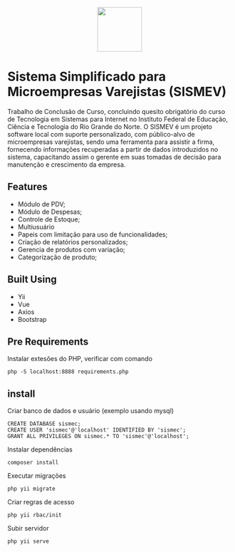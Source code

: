 <p align="center">
    <a href="https://github.com/yiisoft" target="_blank">
        <img src="https://avatars0.githubusercontent.com/u/993323" height="100px">
    </a>
</p>

# Sistema Simplificado para Microempresas Varejistas (SISMEV) <a name = "sismev"></a>

Trabalho de Conclusão de Curso, concluindo quesito obrigatório do curso de Tecnologia em Sistemas para Internet no Instituto Federal de Educação, Ciência e Tecnologia do Rio Grande do Norte. O SISMEV é um projeto software local com suporte personalizado, com público-alvo de microempresas varejistas, sendo uma ferramenta para assistir a firma, fornecendo informações recuperadas a partir de dados introduzidos no sistema, capacitando assim o gerente em suas tomadas de decisão para manutenção e crescimento da empresa.

## Features <a name = "features"></a>
- Módulo de PDV;
- Módulo de Despesas;
- Controle de Estoque;
- Multiusuário
- Papeis com limitação para uso de funcionalidades;
- Criação de relatórios personalizados;
- Gerencia de produtos com variação;
- Categorização de produto;

## Built Using <a name = "built_using"></a>
- Yii
- Vue
- Axios
- Bootstrap

## Pre Requirements <a name = "requirements"></a>
Instalar extesões do PHP, verificar com comando
```
php -S localhost:8888 requirements.php
```

## install <a name = "install"></a>

Criar banco de dados e usuário (exemplo usando mysql)
``` 
CREATE DATABASE sismec;
CREATE USER 'sismec'@'localhost' IDENTIFIED BY 'sismec';
GRANT ALL PRIVILEGES ON sismec.* TO 'sismec'@'localhost';
```

Instalar dependências
```
composer install
```

Executar migrações
```
php yii migrate
```

Criar regras de acesso
```
php yii rbac/init
```

Subir servidor
```
php yii serve
```

